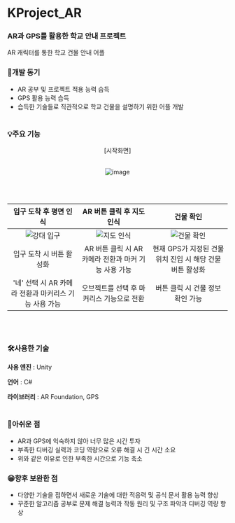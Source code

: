 # KProject_AR
### AR과 GPS를 활용한 학교 안내 프로젝트
AR 캐릭터를 통한 학교 건물 안내 어플 

### 🚀개발 동기
* AR 공부 및 프로젝트 적용 능력 습득
* GPS 활용 능력 습득
* 습득한 기술들로 직관적으로 학교 건물을 설명하기 위한 어플 개발
<br></br>


### 💡주요 기능
<div align="center">
[시작화면]
<br></br>
  
![image](https://github.com/developerYHLee/KProject_AR/assets/82407061/695e9477-21d5-472c-b22e-6fbfe19220f1)
</div>
<br></br>

입구 도착 후 평면 인식 | AR 버튼 클릭 후 지도 인식 | 건물 확인
:-:|:-:|:-:
![강대 입구](https://github.com/developerYHLee/KProject_AR/assets/82407061/e111e60e-ef93-4415-a846-45c39828dc22)|![지도 인식](https://github.com/developerYHLee/KProject_AR/assets/82407061/115bb915-e038-49a2-9421-91936a1d45c3)|![건물 확인](https://github.com/developerYHLee/KProject_AR/assets/82407061/fbbebead-8ea9-4bf3-8f33-e57a1b146186)
입구 도착 시 버튼 활성화|AR 버튼 클릭 시 AR 카메라 전환과 마커 기능 사용 가능|현재 GPS가 지정된 건물 위치 진입 시 해당 건물 버튼 활성화
'네' 선택 시 AR 카메라 전환과 마커리스 기능 사용 가능|오브젝트를 선택 후 마커리스 기능으로 전환|버튼 클릭 시 건물 정보 확인 가능

<br></br>

### 🛠사용한 기술
**사용 엔진** : Unity

**언어** : C#

**라이브러리** : AR Foundation, GPS
<br></br>

### 🤔아쉬운 점
* AR과 GPS에 익숙하지 않아 너무 많은 시간 투자
* 부족한 디버깅 실력과 코딩 역량으로 오류 해결 시 긴 시간 소요
* 위와 같은 이유로 인한 부족한 시간으로 기능 축소

### 😁향후 보완한 점
* 다양한 기술을 접하면서 새로운 기술에 대한 적응력 및 공식 문서 활용 능력 향상
* 꾸준한 알고리즘 공부로 문제 해결 능력과 작동 원리 및 구조 파악과 디버깅 역량 향상
  

